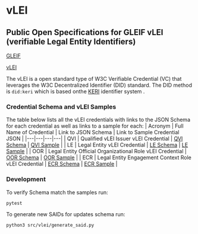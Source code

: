 # vLEI

## Public Open Specifications for GLEIF vLEI (verifiable Legal Entity Identifiers)

[GLEIF](https://www.gleif.org/en/)

[vLEI](https://www.gleif.org/en/lei-solutions/gleifs-digital-strategy-for-the-lei/introducing-the-verifiable-lei-vlei)

The vLEI is a open standard type of W3C Verifiable Credential (VC) that leverages the W3C Decentralized Identifier (DID) standard. The DID method is `did:keri` which is based onthe [KERI](https://keri.one) identifier system .

### Credential Schema and vLEI Samples
The table below lists all the vLEI credentials with links to the JSON Schema for each credential as well as links to a sample for each:
| Acronym | Full Name of Credential | Link to JSON Schema | Link to Sample Credential JSON |
|---|---|---|---|
| QVI | Qualified vLEI Issuer vLEI Credential | [QVI Schema](https://github.com/WebOfTrust/vLEI/blob/267c6c7720902eb0e43b0fcc8d9b5f2f63fd5bfa/schema/acdc/qualified-vLEI-issuer-vLEI-credential.json) | [QVI Sample](https://github.com/WebOfTrust/vLEI/blob/267c6c7720902eb0e43b0fcc8d9b5f2f63fd5bfa/samples/acdc/qualified-vLEI-issuer-vLEI-credential.json) |
| LE | Legal Entity vLEI Credential | [LE Schema](https://github.com/WebOfTrust/vLEI/blob/267c6c7720902eb0e43b0fcc8d9b5f2f63fd5bfa/schema/acdc/legal-entity-vLEI-credential.json) | [LE Sample](https://github.com/WebOfTrust/vLEI/blob/267c6c7720902eb0e43b0fcc8d9b5f2f63fd5bfa/samples/acdc/legal-entity-vLEI-credential.json) |
| OOR | Legal Entity Official Organizational Role vLEI Credential | [OOR Schema](https://github.com/WebOfTrust/vLEI/blob/267c6c7720902eb0e43b0fcc8d9b5f2f63fd5bfa/schema/acdc/legal-entity-official-organizational-role-vLEI-credential.json) | [OOR Sample](https://github.com/WebOfTrust/vLEI/blob/267c6c7720902eb0e43b0fcc8d9b5f2f63fd5bfa/samples/acdc/legal-entity-official-organizational-role-vLEI-credential.json) |
| ECR | Legal Entity Engagement Context Role vLEI Credential | [ECR Schema](https://github.com/WebOfTrust/vLEI/blob/267c6c7720902eb0e43b0fcc8d9b5f2f63fd5bfa/schema/acdc/legal-entity-engagement-context-role-vLEI-credential.json) | [ECR Sample](https://github.com/WebOfTrust/vLEI/blob/267c6c7720902eb0e43b0fcc8d9b5f2f63fd5bfa/samples/acdc/legal-entity-engagement-context-role-vLEI-credential.json) | 


### Development

To verify Schema match the samples run:

```shell
pytest
```

To generate new SAIDs for updates schema run:

```shell
python3 src/vlei/generate_said.py
```

